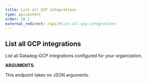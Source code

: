 ```yaml
---
title: List all GCP integrations
type: apicontent
order: 18.1
external_redirect: /api/#list-all-gcp-integrations
---
```


## List all GCP integrations

List all Datadog-GCP integrations configured for your organization.

**ARGUMENTS**:

This endpoint takes no JSON arguments.
